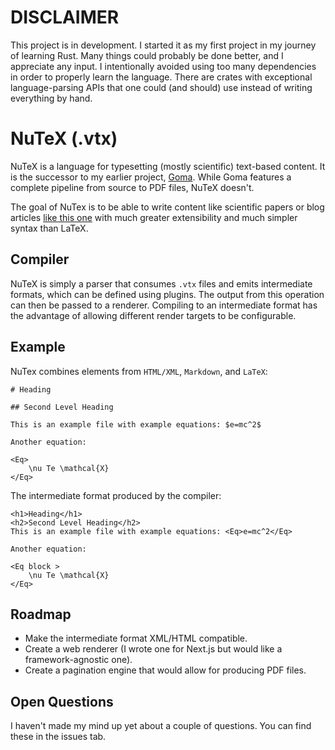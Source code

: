 # DISCLAIMER 

This project is in development. I started it as my first project in my journey of learning Rust. Many things could probably be done better, and I appreciate any input. I intentionally avoided using too many dependencies in order to properly learn the language. There are crates with exceptional language-parsing APIs that one could (and should) use instead of writing everything by hand.


# NuTeX (.vtx)

NuTeX is a language for typesetting (mostly scientific) text-based content. It is the successor to my earlier project, [Goma](https://github.com/adrian-kriegel/goma). While Goma features a complete pipeline from source to PDF files, NuTeX doesn't. 

The goal of NuTex is to be able to write content like scientific papers or blog articles [like this one](https://adriankriegel.com/blog/you-dont-need-matrix-inversion) with much greater extensibility and much simpler syntax than LaTeX. 

## Compiler

NuTeX is simply a parser that consumes `.vtx` files and emits intermediate formats, which can be defined using plugins. The output from this operation can then be passed to a renderer. Compiling to an intermediate format has the advantage of allowing different render targets to be configurable.


## Example

NuTex combines elements from `HTML/XML`, `Markdown`, and `LaTeX`:

```
# Heading

## Second Level Heading

This is an example file with example equations: $e=mc^2$

Another equation: 

<Eq>
    \nu Te \mathcal{X}
</Eq>
```

The intermediate format produced by the compiler: 
```
<h1>Heading</h1>
<h2>Second Level Heading</h2>
This is an example file with example equations: <Eq>e=mc^2</Eq>

Another equation: 

<Eq block >
    \nu Te \mathcal{X}
</Eq>
```

## Roadmap

- Make the intermediate format XML/HTML compatible.
- Create a web renderer (I wrote one for Next.js but would like a framework-agnostic one).
- Create a pagination engine that would allow for producing PDF files.

## Open Questions

I haven't made my mind up yet about a couple of questions. You can find these in the issues tab.
